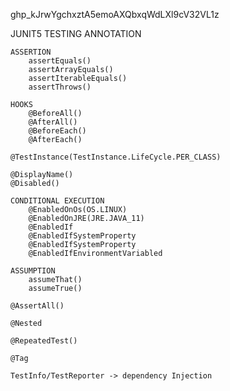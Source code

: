 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


JUNIT5 TESTING ANNOTATION

    ASSERTION
        assertEquals()
        assertArrayEquals()
        assertIterableEquals()
        assertThrows()
        
    HOOKS
        @BeforeAll()
        @AfterAll()
        @BeforeEach()
        @AfterEach()

    @TestInstance(TestInstance.LifeCycle.PER_CLASS)

    @DisplayName()
    @Disabled()
    
    CONDITIONAL EXECUTION
        @EnabledOnOs(OS.LINUX)
        @EnabledOnJRE(JRE.JAVA_11)
        @EnabledIf
        @EnabledIfSystemProperty
        @EnabledIfSystemProperty
        @EnabledIfEnvironmentVariabled

    ASSUMPTION
        assumeThat()
        assumeTrue()

    @AssertAll()

    @Nested

    @RepeatedTest()

    @Tag

    TestInfo/TestReporter -> dependency Injection



